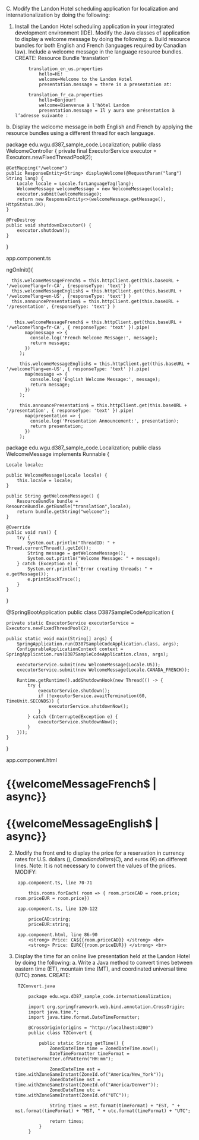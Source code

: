 C. Modify the Landon Hotel scheduling application for localization and internationalization by doing the following:
1. Install the Landon Hotel scheduling application in your integrated development environment (IDE). Modify the Java classes of application to display a welcome message by doing the following:
   a. Build resource bundles for both English and French (languages required by Canadian law). Include a welcome message in the language resource bundles.
   CREATE:
   Resource Bundle 'translation'

            translation_en_us.properties
                hello=Hi!
                welcome=Welcome to the Landon Hotel
                presentation.message = there is a presentation at:

            translation_fr_ca.properties
                hello=Bonjour!
                welcome=Bienvenue à l'hôtel Landon
                presentation.message = Il y aura une présentation à l’adresse suivante :

b. Display the welcome message in both English and French by applying the resource bundles using a different thread for each language.


package edu.wgu.d387_sample_code.Localization;
public class WelcomeController {
private final ExecutorService executor = Executors.newFixedThreadPool(2);

    @GetMapping("/welcome")
    public ResponseEntity<String> displayWelcome(@RequestParam("lang") String lang) {
        Locale locale = Locale.forLanguageTag(lang);
        WelcomeMessage welcomeMessage = new WelcomeMessage(locale);
        executor.submit(welcomeMessage);
        return new ResponseEntity<>(welcomeMessage.getMessage(), HttpStatus.OK);
    }

    @PreDestroy
    public void shutdownExecutor() {
        executor.shutdown();
    }
}

app.component.ts

   ngOnInit(){

      this.welcomeMessageFrench$ = this.httpClient.get(this.baseURL + '/welcome?lang=fr-CA', {responseType: 'text'} )
      this.welcomeMessageEnglish$ = this.httpClient.get(this.baseURL + '/welcome?lang=en-US', {responseType: 'text'} )
      this.announcePresentation$ = this.httpClient.get(this.baseURL + '/presentation', {responseType: 'text'} )


       this.welcomeMessageFrench$ = this.httpClient.get(this.baseURL + '/welcome?lang=fr-CA', { responseType: 'text' }).pipe(
           map(message => {
             console.log('French Welcome Message:', message);
             return message;
           })
         );
      
         this.welcomeMessageEnglish$ = this.httpClient.get(this.baseURL + '/welcome?lang=en-US', { responseType: 'text' }).pipe(
           map(message => {
             console.log('English Welcome Message:', message);
             return message;
           })
         );
      
         this.announcePresentation$ = this.httpClient.get(this.baseURL + '/presentation', { responseType: 'text' }).pipe(
           map(presentation => {
             console.log('Presentation Announcement:', presentation);
             return presentation;
           })
         );


package edu.wgu.d387_sample_code.Localization;
public class WelcomeMessage implements Runnable {

    Locale locale;

    public WelcomeMessage(Locale locale) {
        this.locale = locale;
    }

    public String getWelcomeMessage() {
        ResourceBundle bundle = ResourceBundle.getBundle("translation",locale);
        return bundle.getString("welcome");
    }

    @Override
    public void run() {
        try {
            System.out.println("ThreadID: " + Thread.currentThread().getId());
            String message = getWelcomeMessage();
            System.out.println("Welcome Message: " + message);
        } catch (Exception e) {
            System.err.println("Error creating threads: " + e.getMessage());
            e.printStackTrace();
        }
    }
}

@SpringBootApplication
public class D387SampleCodeApplication {

	private static ExecutorService executorService = Executors.newFixedThreadPool(2);

	public static void main(String[] args) {
		SpringApplication.run(D387SampleCodeApplication.class, args);
		ConfigurableApplicationContext context = SpringApplication.run(D387SampleCodeApplication.class, args);

		executorService.submit(new WelcomeMessage(Locale.US));
		executorService.submit(new WelcomeMessage(Locale.CANADA_FRENCH));

		Runtime.getRuntime().addShutdownHook(new Thread(() -> {
			try {
				executorService.shutdown();
				if (!executorService.awaitTermination(60, TimeUnit.SECONDS)) {
					executorService.shutdownNow();
				}
			} catch (InterruptedException e) {
				executorService.shutdownNow();
			}
		}));
	}

}

app.component.html
  <h1>{{welcomeMessageFrench$ | async}}</h1>
  <h1>{{welcomeMessageEnglish$ | async}}</h1>



2. Modify the front end to display the price for a reservation in currency rates for U.S. dollars ($), Canadian dollars (C$), and euros (€) on different lines.
   Note: It is not necessary to convert the values of the prices.
   MODIFY:

        app.component.ts, line 70-71

            this.rooms.forEach( room => { room.priceCAD = room.price; room.priceEUR = room.price})
    
        app.component.ts, line 120-122

            priceCAD:string;
            priceEUR:string;

        app.component.html, line 86-90
            <strong> Price: CA${{room.priceCAD}} </strong> <br> 
            <strong> Price: EUR€{{room.priceEUR}} </strong> <br>

3. Display the time for an online live presentation held at the Landon Hotel by doing the following: a. Write a Java method to convert times between eastern time (ET), mountain time (MT), and coordinated universal time (UTC) zones.
   CREATE:

        TZConvert.java

            package edu.wgu.d387_sample_code.internationalization;
            
            import org.springframework.web.bind.annotation.CrossOrigin;
            import java.time.*;
            import java.time.format.DateTimeFormatter;
            
            @CrossOrigin(origins = "http://localhost:4200")
            public class TZConvert {
            
                public static String getTime() {
                    ZonedDateTime time = ZonedDateTime.now();
                    DateTimeFormatter timeFormat = DateTimeFormatter.ofPattern("HH:mm");
            
                    ZonedDateTime est = time.withZoneSameInstant(ZoneId.of("America/New_York"));
                    ZonedDateTime mst = time.withZoneSameInstant(ZoneId.of("America/Denver"));
                    ZonedDateTime utc = time.withZoneSameInstant(ZoneId.of("UTC"));
            
                    String times = est.format(timeFormat) + "EST, " + mst.format(timeFormat) + "MST, " + utc.format(timeFormat) + "UTC";
            
                    return times;
                }
            }
